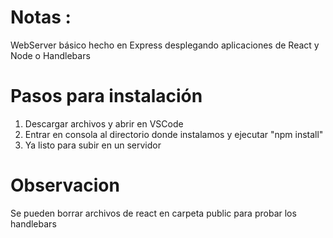 # Notas :

WebServer básico hecho en Express desplegando aplicaciones de React y Node o Handlebars

# Pasos para instalación

1. Descargar archivos y abrir en VSCode
2. Entrar en consola al directorio donde instalamos y ejecutar "npm install"
3. Ya listo para subir en un servidor

# Observacion

Se pueden borrar archivos de react en carpeta public para probar los handlebars
